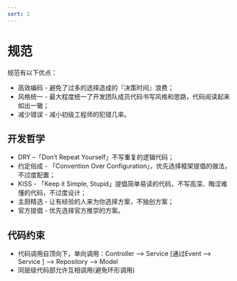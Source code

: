 ```yaml
---
sort: 1
---
```

# 规范

规范有以下优点：

* 高效编码 - 避免了过多的选择造成的『决策时间』浪费；
* 风格统一 - 最大程度统一了开发团队成员代码书写风格和思路，代码阅读起来如出一辙；
* 减少错误 - 减小初级工程师的犯错几率。

## 开发哲学

* DRY –「Don’t Repeat Yourself」不写重复的逻辑代码；
* 约定俗成 - 「Convention Over Configuration」，优先选择框架提倡的做法，不过度配置；
* KISS - 「Keep it Simple, Stupid」提倡简单易读的代码，不写高深、晦涩难懂的代码，不过度设计；
* 主厨精选 - 让有经验的人来为你选择方案，不独创方案；
* 官方提倡 - 优先选择官方推崇的方案。


## 代码约束

* 代码调用自顶向下，单向调用：Controller ——> Service [通过Event ——> Service ] ——> Repository ——> Model
* 同层级代码部允许互相调用(避免环形调用)